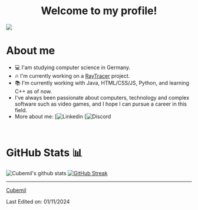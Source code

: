 <h1 align="center">Welcome to my profile!</h1>

![](https://komarev.com/ghpvc/?username=Cubemil&color=ff69b4&label=You+are+visitor+No.)
<br>
<h1>About me</h1>

- 💻 I'am studying computer science in Germany.
- 🔥 I'm currently working on a <a href="">RayTracer</a> project.
- 📚 I'm currently working with Java, HTML/CSS/JS, Python, and learning C++ as of now.
- I've always been passionate about computers, technology and complex software such as video games, and I hope I can pursue a career in this field.
- More about me: 
[![Linkedin](https://www.linkedin.com/in/emil-petersen-28053b282/)
[![Discord](https://discordapp.com/users/259013014366322689)

<br>
  
<h1>GitHub Stats 📊</h1>
 
![Cubemil's github stats](https://github-readme-stats.vercel.app/api?username=Cubemil&show_icons=true&theme=dracula) 
[![GitHub Streak](https://github-readme-streak-stats.herokuapp.com/?user=Cubemil&theme=dracula)](https://git.io/streak-stats)  

<hr>
  
[Cubemil](https://github.com/Cubemil)

Last Edited on: 01/11/2024
